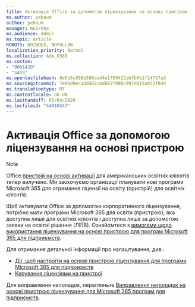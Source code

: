 ```yaml
---
title: Активація Office за допомогою ліцензування на основі пристрою
ms.author: pebaum
author: pebaum
manager: mnirkhe
ms.audience: Admin
ms.topic: article
ROBOTS: NOINDEX, NOFOLLOW
localization_priority: Normal
ms.collection: Adm_O365
ms.custom:
- "9001420"
- "3433"
ms.openlocfilehash: 0e5b5c698e588dad4e1759422ab7b9b1f24737ad
ms.sourcegitcommit: 7e06d9ec1dd462cbd882f088c997d012a032f04d
ms.translationtype: MT
ms.contentlocale: uk-UA
ms.lasthandoff: 05/04/2020
ms.locfileid: "44010347"
---
```

# <a name="activating-office-using-device-based-licensing"></a>Активація Office за допомогою ліцензування на основі пристрою

> [!NOTE]
> Office [пристрій на основі активації](https://aka.ms/officedba) для американських освітніх клієнтів тепер вилучено. Ми заохочуємо організації планувати нові програми Microsoft 365 для отримання ліцензії на освіту (пристрій) для освітніх клієнтів.

Щоб активувати Office за допомогою корпоративного ліцензування, потрібно мати програми Microsoft 365 для освіти (пристрою), яка доступна лише для освітніх клієнтів і доступна лише за допомогою заявки на освітні рішення (ЛЕЇВ). Ознайомтеся з [вимогами щодо використання ліцензування на основі пристрою для програм Microsoft 365 для підприємств](https://docs.microsoft.com/deployoffice/device-based-licensing#requirements-for-using-device-based-licensing-for-microsoft-365-apps-for-enterprise).


Для отримання детальної інформації про налаштування, див.:

- [Дії, щоб настроїти на основі пристрою ліцензування для програми Microsoft 365 для підприємств](https://docs.microsoft.com/deployoffice/device-based-licensing#steps-to-configure-device-based-licensing-for-microsoft-365-apps-for-enterprise)
- [Керування ліцензіями на пристрої](https://docs.microsoft.com/Office365/Admin/misc/manage-licenses-for-devices)

Для виправлення неполадок, перегляньте [Виправлення неполадок на основі пристрою ліцензування для Microsoft 365 програм для підприємств](https://docs.microsoft.com/deployoffice/device-based-licensing#troubleshoot-device-based-licensing-for-microsoft-365-apps-for-enterprise).
